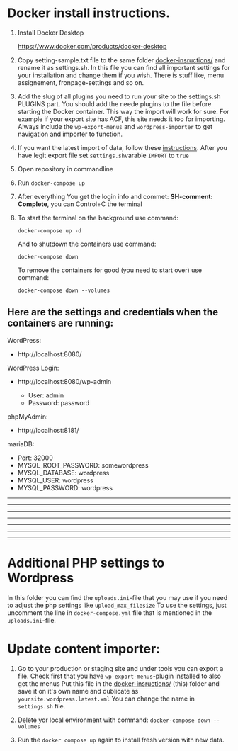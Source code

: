 # Docker install instructions. 

1. Install Docker Desktop

    https://www.docker.com/products/docker-desktop

2. Copy setting-sample.txt file to the same folder [docker-insructions/](./) and rename it as settings.sh. 
    In this file you can find all important settings for your installation and change them if you wish. 
    There is stuff like, menu assignement, fronpage-settings and so on.

3. Add the slug of all plugins you need to run your site to the settings.sh PLUGINS part. You should add the neede plugins to the file before starting the Docker container. This way the import will work for sure. For example if your export site has ACF, this site needs it too for importing. Always include the `wp-export-menus` and `wordpress-importer` to get navigation and importer to function.

4. If you want the latest import of data, follow these [instructions](../docker-instructions#update-content-importer).
    After you have legit export file set `settings.sh`varable `IMPORT` to `true`
5. Open repository in commandline

6. Run ```docker-compose up```

7. After everything You get the login info and commet: **SH-comment: Complete**, you can Control+C the terminal

8. To start the terminal on the background use command:

    ```docker-compose up -d```

    And to shutdown the containers use command:
    
    ```docker-compose down```
    
    To remove the containers for good (you need to start over) use command: 
    
    ```docker-compose down --volumes```


## Here are the settings and credentials when the containers are running:

WordPress:
* http://localhost:8080/

WordPress Login:
* http://localhost:8080/wp-admin

    * User: admin
    * Password: password

phpMyAdmin:
* http://localhost:8181/

mariaDB:
   * Port: 32000
   * MYSQL_ROOT_PASSWORD: somewordpress
   * MYSQL_DATABASE: wordpress
   * MYSQL_USER: wordpress
   * MYSQL_PASSWORD: wordpress


---
---
---
---
---
---
---

# Additional PHP settings to Wordpress

In this folder you can find the `uploads.ini`-file that you may use if you need to adjust the php settings like `upload_max_filesize`
To use the settings, just uncomment the line in `docker-compose.yml` file that is mentioned in the `uploads.ini`-file.

# Update content importer: 

1. Go to your production or staging site and under tools you can export a file. Check first that you have `wp-export-menus`-plugin installed to also get the menus Put this file in the [docker-insructions/](./) (this) folder and save it on it's own name and dublicate as  `yoursite.wordpress.latest.xml`
    You can change the name in `settings.sh` file.

2. Delete yor local environment with command: `docker-compose down --volumes`

3. Run the `docker compose up` again to install fresh version with new data. 

